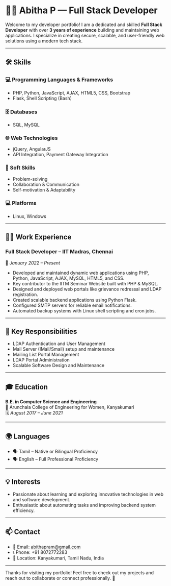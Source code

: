 # 👩‍💻 Abitha P — Full Stack Developer

Welcome to my developer portfolio! I am a dedicated and skilled **Full Stack Developer** with over **3 years of experience** building and maintaining web applications. I specialize in creating secure, scalable, and user-friendly web solutions using a modern tech stack.

---

## 🛠️ Skills

### 💻 Programming Languages & Frameworks
- PHP, Python, JavaScript, AJAX, HTML5, CSS, Bootstrap
- Flask, Shell Scripting (Bash)

### 🗄️ Databases
- SQL, MySQL

### 🌐 Web Technologies
- jQuery, AngularJS
- API Integration, Payment Gateway Integration

### 🧠 Soft Skills
- Problem-solving
- Collaboration & Communication
- Self-motivation & Adaptability

### 💻 Platforms
- Linux, Windows

---

## 👩‍💼 Work Experience

### **Full Stack Developer – IIT Madras, Chennai**  
📅 *January 2022 – Present*

- Developed and maintained dynamic web applications using PHP, Python, JavaScript, AJAX, MySQL, HTML5, and CSS.
- Key contributor to the IITM Seminar Website built with PHP & MySQL.
- Designed and deployed web portals like grievance redressal and LDAP registration.
- Created scalable backend applications using Python Flask.
- Configured SMTP servers for reliable email notifications.
- Automated backup systems with Linux shell scripting and cron jobs.

---

## 🔐 Key Responsibilities

- LDAP Authentication and User Management
- Mail Server (IMail/Smail) setup and maintenance
- Mailing List Portal Management
- LDAP Portal Administration
- Scalable Software Design and Maintenance

---

## 🎓 Education

**B.E. in Computer Science and Engineering**  
📍 Arunchala College of Engineering for Women, Kanyakumari  
🗓️ *August 2017 – June 2021*

---

## 🌍 Languages

- 🗣️ Tamil – Native or Bilingual Proficiency
- 🗣️ English – Full Professional Proficiency

---

## 💡 Interests

- Passionate about learning and exploring innovative technologies in web and software development.
- Enthusiastic about automating tasks and improving backend system efficiency.

---

## 📫 Contact

- 📧 Email: abithapram@gmail.com
- 📞 Phone: +91 8072772283
- 📍 Location: Kanyakumari, Tamil Nadu, India

---

Thanks for visiting my portfolio! Feel free to check out my projects and reach out to collaborate or connect professionally. 🚀
